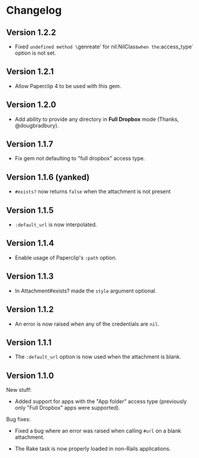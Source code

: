 # Changelog

## Version 1.2.2

- Fixed `undefined method \`genreate' for nil:NilClass` when the `:access_type`
  option is not set.

## Version 1.2.1

- Allow Paperclip 4 to be used with this gem.

## Version 1.2.0

- Add ability to provide any directory in **Full Dropbox** mode (Thanks,
  @dougbradbury).

## Version 1.1.7

- Fix gem not defaulting to "full dropbox" access type.

## Version 1.1.6 (yanked)

- `#exists?` now returns `false` when the attachment is not present

## Version 1.1.5

- `:default_url` is now interpolated.

## Version 1.1.4

- Enable usage of Paperclip's `:path` option.

## Version 1.1.3

- In Attachment#exists? made the `style` argument optional.

## Version 1.1.2

- An error is now raised when any of the credentials are `nil`.

## Version 1.1.1

- The `:default_url` option is now used when the attachment is blank.

## Version 1.1.0

New stuff:

- Added support for apps with the "App folder" access type (previously
  only "Full Dropbox" apps were supported).

Bug fixes:

- Fixed a bug where an error was raised when calling `#url` on a blank
  attachment.

- The Rake task is now properly loaded in non-Rails applications.
